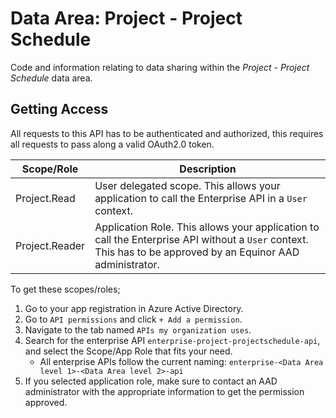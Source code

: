 # Data Area: Project - Project Schedule 
Code and information relating to data sharing within the *Project - Project Schedule* data area.

## Getting Access

All requests to this API has to be authenticated and authorized, this requires all requests to pass along a valid OAuth2.0 token.

|Scope/Role| Description|
|-|-|
|Project.Read| User delegated scope. This allows your application to call the Enterprise API in a `User` context.|
|Project.Reader| Application Role. This allows your application to call the Enterprise API without a `User` context. This has to be approved by an Equinor AAD administrator.|


To get these scopes/roles;
1. Go to your app registration in Azure Active Directory.
2. Go to `API permissions` and click `+ Add a permission`.
3. Navigate to the tab named `APIs my organization uses`.
4. Search for the enterprise API `enterprise-project-projectschedule-api`, and select the Scope/App Role that fits your need.        
    - All enterprise APIs follow the current naming: `enterprise-<Data Area level 1>-<Data Area level 2>-api`
5. If you selected application role, make sure to contact an AAD administrator with the appropriate information to get the permission approved.